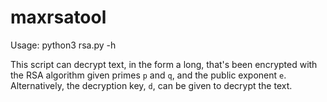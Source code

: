 # maxrsatool

Usage: python3 rsa.py -h

This script can decrypt text, in the form a long, that's been encrypted with the RSA algorithm given primes `p` and `q`, and the public exponent `e`. Alternatively, the decryption key, `d`, can be given to decrypt the text.
